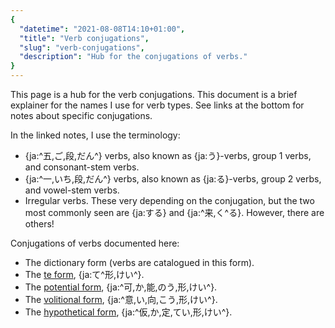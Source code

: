 ```yaml
---
{
  "datetime": "2021-08-08T14:10+01:00",
  "title": "Verb conjugations",
  "slug": "verb-conjugations",
  "description": "Hub for the conjugations of verbs."
}
---
```

This page is a hub for the verb conjugations. This document is a brief explainer
for the names I use for verb types. See links at the bottom for notes about
specific conjugations.

In the linked notes, I use the terminology:

- {ja:^五,ご,段,だん^} verbs, also known as {ja:う}-verbs, group 1 verbs, and
  consonant-stem verbs.
- {ja:^一,いち,段,だん^} verbs, also known as {ja:る}-verbs, group 2 verbs, and
  vowel-stem verbs.
- Irregular verbs. These very depending on the conjugation, but the two most
  commonly seen are {ja:する} and {ja:^来,く^る}. However, there are others!

Conjugations of verbs documented here:

- The dictionary form (verbs are catalogued in this form).
- The [te form](te-form), {ja:て^形,けい^}.
- The [potential form](potential-form), {ja:^可,か,能,のう,形,けい^}.
- The [volitional form](volitional-form), {ja:^意,い,向,こう,形,けい^}.
- The [hypothetical form](hypothetical-form), {ja:^仮,か,定,てい,形,けい^}.
